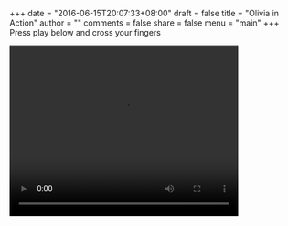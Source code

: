 +++
date = "2016-06-15T20:07:33+08:00"
draft = false
title = "Olivia in Action"
author = ""
comments = false
share = false
menu = "main"
+++
Press play below and cross your fingers

<video controls="controls" width="400" height="300" name="Olivia in Action" src="http://www.allaboutolivia.site/olivia_in_action.mov"></video>
